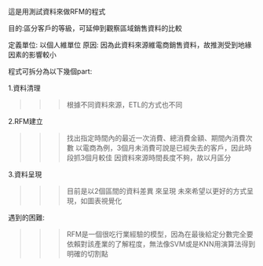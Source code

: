 這是用測試資料來做RFM的程式

目的:區分客戶的等級，可延伸到觀察區域銷售資料的比較

定義單位: 以個人維單位
原因: 因為此資料來源維電商銷售資料，故推測受到地緣因素的影響較小


程式可拆分為以下幾個part:

1.資料清理
  >>>根據不同資料來源，ETL的方式也不同

2.RFM建立
  >>>找出指定時間內的最近一次消費、總消費金額、期間內消費次數
  >>>以電商為例，3個月未消費可說是已經失去的客戶，因此時段抓3個月較佳
  >>>因資料來源時間長度不夠，故以月區分
 
3.資料呈現
  >>>目前是以2個區間的資料差異 來呈現
  >>>未來希望以更好的方式呈現，如圖表視覺化
  
遇到的困難:
  >>>RFM是一個很吃行業經驗的模型，因為在最後給定分數完全要依賴對該產業的了解程度，無法像SVM或是KNN用演算法得到明確的切割點
